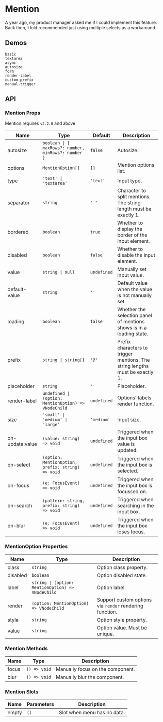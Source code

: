 # Mention

A year ago, my product manager asked me if I could implement this feature. Back then, I told recommended just using multiple selects as a workaround.

## Demos

```demo
basic
textarea
async
autosize
form
render-label
custom-prefix
manual-trigger
```

## API

### Mention Props

Mention requires `v2.2.0` and above.

| Name | Type | Default | Description |
| --- | --- | --- | --- |
| autosize | `boolean \| { maxRows?: number, minRows?: number }` | `false` | Autosize. |
| options | `MentionOption[]` | `[]` | Mention options list. |
| type | `'text' \| 'textarea'` | `'text'` | Input type. |
| separator | `string` | `' '` | Character to split mentions. The string length must be exactly 1. |
| bordered | `boolean` | `true` | Whether to display the border of the input element. |
| disabled | `boolean` | `false` | Whether to disable the input element. |
| value | `string \| null` | `undefined` | Manually set input value. |
| default-value | `string` | `''` | Default value when the value is not manually set. |
| loading | `boolean` | `false` | Whether the selection panel of mentions shows is in a loading state. |
| prefix | `string \| string[]` | `'@'` | Prefix characters to trigger mentions. The string lengths must be exactly 1. |
| placeholder | `string` | `''` | Placeholder. |
| render-label | `undefined \| (option: MentionOption) => VNodeChild` | `undefined` | Options' labels render function. |
| size | `'small' \| 'medium' \| 'large'` | `'medium'` | Input size. |
| on-update:value | `(value: string) => void` | `undefined` | Triggered when the input box value is updated. |
| on-select | `(option: MentionOption, prefix: string) => void` | `undefined` | Triggered when the input box is selected. |
| on-focus | `(e: FocusEvent) => void` | `undefined` | Triggered when the input box is focussed on. |
| on-search | `(pattern: string, prefix: string) => void` | `undefined` | Triggered when searching in the input box. |
| on-blur | `(e: FocusEvent) => void` | `undefined` | Triggered when the input box loses focus. |

### MentionOption Properties

| Name | Type | Description |
| --- | --- | --- |
| class | `string` | Option class property. |
| disabled | `boolean` | Option disabled state. |
| label | `string \| (option: MentionOption) => VNodeChild` | Option label. |
| render | `(option: MentionOption) => VNodeChild` | Support custom options via `render` rendering function. |
| style | `string` | Option style property. |
| value | `string` | Option value. Must be unique. |

### Mention Methods

| Name  | Type         | Description                   |
| ----- | ------------ | ----------------------------- |
| focus | `() => void` | Manually focus on the component. |
| blur  | `() => void` | Manually blur the component.  |

### Mention Slots

| Name  | Parameters | Description                 |
| ----- | ---------- | --------------------------- |
| empty | `()`       | Slot when menu has no data. |
